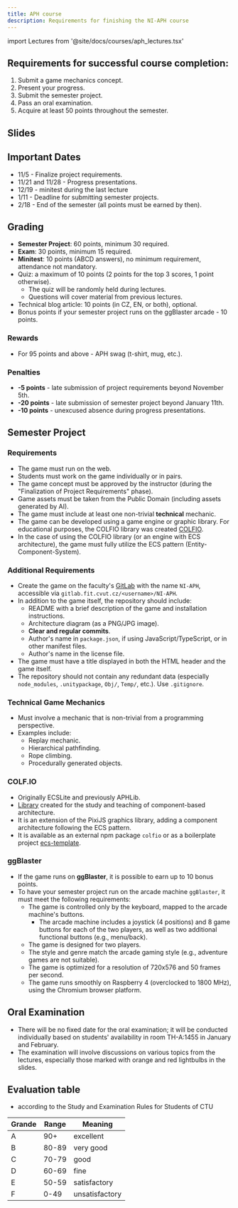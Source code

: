 ```yaml
---
title: APH course
description: Requirements for finishing the NI-APH course
---
```


import Lectures from '@site/docs/courses/aph_lectures.tsx'


## Requirements for successful course completion:
1. Submit a game mechanics concept.
2. Present your progress.
3. Submit the semester project.
4. Pass an oral examination.
5. Acquire at least 50 points throughout the semester.

## Slides
<Lectures />

## Important Dates
- 11/5 - Finalize project requirements.
- 11/21 and 11/28 - Progress presentations.
- 12/19 - minitest during the last lecture
- 1/11 - Deadline for submitting semester projects.
- 2/18 - End of the semester (all points must be earned by then).

## Grading
- **Semester Project**: 60 points, minimum 30 required.
- **Exam**: 30 points, minimum 15 required.
- **Minitest**: 10 points (ABCD answers), no minimum requirement, attendance not mandatory.
- Quiz: a maximum of 10 points (2 points for the top 3 scores, 1 point otherwise).
  - The quiz will be randomly held during lectures.
  - Questions will cover material from previous lectures.
- Technical blog article: 10 points (in CZ, EN, or both), optional.
- Bonus points if your semester project runs on the ggBlaster arcade - 10 points.

### Rewards
- For 95 points and above - APH swag (t-shirt, mug, etc.).

### Penalties
- **-5 points** - late submission of project requirements beyond November 5th.
- **-20 points** - late submission of semester project beyond January 11th.
- **-10 points** - unexcused absence during progress presentations.

## Semester Project
### Requirements
- The game must run on the web.
- Students must work on the game individually or in pairs.
- The game concept must be approved by the instructor (during the "Finalization of Project Requirements" phase).
- Game assets must be taken from the Public Domain (including assets generated by AI).
- The game must include at least one non-trivial **technical** mechanic.
- The game can be developed using a game engine or graphic library. For educational purposes, the COLFIO library was created [COLFIO](https://colf.io/).
- In the case of using the COLFIO library (or an engine with ECS architecture), the game must fully utilize the ECS pattern (Entity-Component-System).

### Additional Requirements
- Create the game on the faculty's [GitLab](https://gitlab.fit.cvut.cz) with the name `NI-APH`, accessible via `gitlab.fit.cvut.cz/<username>/NI-APH`.
- In addition to the game itself, the repository should include:
  - README with a brief description of the game and installation instructions.
  - Architecture diagram (as a PNG/JPG image).
  - **Clear and regular commits**.
  - Author's name in `package.json`, if using JavaScript/TypeScript, or in other manifest files.
  - Author's name in the license file.
- The game must have a title displayed in both the HTML header and the game itself.
- The repository should not contain any redundant data (especially `node_modules`, `.unitypackage`, `Obj/`, `Temp/`, etc.). Use `.gitignore`.

### Technical Game Mechanics
- Must involve a mechanic that is non-trivial from a programming perspective.
- Examples include:
  - Replay mechanic.
  - Hierarchical pathfinding.
  - Rope climbing.
  - Procedurally generated objects.

### COLF.IO
- Originally ECSLite and previously APHLib.
- [Library](https://colf.io) created for the study and teaching of component-based architecture.
- It is an extension of the PixiJS graphics library, adding a component architecture following the ECS pattern.
- It is available as an external npm package `colfio` or as a boilerplate project [ecs-template](https://github.com/APHGames/ecs-template).

### ggBlaster
- If the game runs on **ggBlaster**, it is possible to earn up to 10 bonus points.
- To have your semester project run on the arcade machine `ggBlaster`, it must meet the following requirements:
  - The game is controlled only by the keyboard, mapped to the arcade machine's buttons.
    - The arcade machine includes a joystick (4 positions) and 8 game buttons for each of the two players, as well as two additional functional buttons (e.g., menu/back).
  - The game is designed for two players.
  - The style and genre match the arcade gaming style (e.g., adventure games are not suitable).
  - The game is optimized for a resolution of 720x576 and 50 frames per second.
  - The game runs smoothly on Raspberry 4 (overclocked to 1800 MHz), using the Chromium browser platform.

## Oral Examination
- There will be no fixed date for the oral examination; it will be conducted individually based on students' availability in room TH-A:1455 in January and February.
- The examination will involve discussions on various topics from the lectures, especially those marked with orange and red lightbulbs in the slides.

## Evaluation table
- according to the Study and Examination Rules for Students of CTU

| Grande | Range | Meaning |
| ------ | ------ | ------ |
| A | 90+ | excellent |
| B | 80-89 | very good |
| C | 70-79 | good |
| D | 60-69 | fine |
| E | 50-59 | satisfactory |
| F | 0-49 | unsatisfactory |